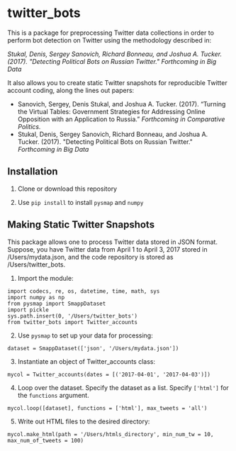 twitter_bots
===

This is a package for preprocessing Twitter data collections in order to perform bot detection on Twitter using the methodology described in:

*Stukal, Denis, Sergey Sanovich, Richard Bonneau, and Joshua A. Tucker. (2017). "Detecting Political Bots on Russian Twitter." Forthcoming in Big Data*

It also allows you to create static Twitter snapshots for reproducible Twitter account coding, along the lines out papers:
* Sanovich, Sergey, Denis Stukal, and Joshua A. Tucker. (2017). “Turning the Virtual Tables: Government Strategies for Addressing Online Opposition with an Application to Russia.” *Forthcoming in Comparative Politics.*
* Stukal, Denis, Sergey Sanovich, Richard Bonneau, and Joshua A. Tucker. (2017). "Detecting Political Bots on Russian Twitter." *Forthcoming in Big Data*

Installation
---
1. Clone or download this repository

2. Use `pip install` to install `pysmap` and `numpy`

Making Static Twitter Snapshots
---

This package allows one to process Twitter data stored in JSON format. Suppose, you have Twitter data from April 1 to April 3, 2017 stored in /Users/mydata.json, and the code repository is stored as /Users/twitter_bots.

1. Import the module:
```
import codecs, re, os, datetime, time, math, sys
import numpy as np
from pysmap import SmappDataset
import pickle
sys.path.insert(0, '/Users/twitter_bots')
from twitter_bots import Twitter_accounts
```

2. Use `pysmap` to set up your data for processing:
```
dataset = SmappDataset(['json', '/Users/mydata.json'])
```

3. Instantiate an object of Twitter_accounts class:
```
mycol = Twitter_accounts(dates = [('2017-04-01', '2017-04-03')])
```

4. Loop over the dataset. Specify the dataset as a list. Specify `['html']` for the `functions` argument.
```
mycol.loop([dataset], functions = ['html'], max_tweets = 'all')
```

5. Write out HTML files to the desired directory:
```
mycol.make_html(path = '/Users/htmls_directory', min_num_tw = 10, max_num_of_tweets = 100)
```



